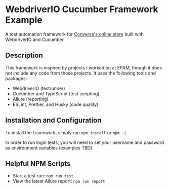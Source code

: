 # WebdriverIO Cucumber Framework Example

A test automation framework for [Converse's online store](www.converse.com) built with WebdriverIO and Cucumber.

## Description

This framework is inspired by projects I worked on at EPAM, though it does not include any code from those projects. It uses the following tools and packages:

- WebdriverIO (testrunner)
- Cucumber and TypeScript (test scripting)
- Allure (reporting)
- ESLint, Prettier, and Husky (code quality)

## Installation and Configuration

To install the framework, simply run `npm install` or `npm -i`.

In order to run login tests, you will need to set your username and password as environment variables (examples TBD).

## Helpful NPM Scripts

- Start a test run: `npm run test`
- View the latest Allure report: `npm run report`
